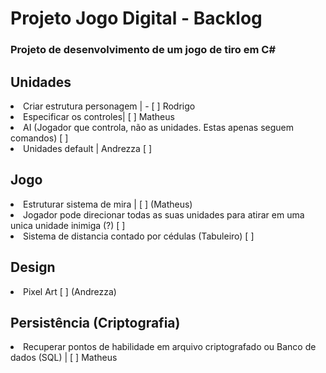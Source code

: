 # Projeto Jogo Digital - Backlog

### Projeto de desenvolvimento de um jogo de tiro em C#

## Unidades
<li>Criar estrutura personagem | - [ ] Rodrigo </li>
<li>Especificar os controles|  [ ] Matheus</li> 
<li>AI (Jogador que controla, não as unidades. Estas apenas seguem comandos) [ ]</li>
<li>Unidades default | Andrezza [ ]</li>


## Jogo
<li>Estruturar sistema de mira | [ ] (Matheus)</li>
<li>Jogador pode direcionar todas as suas unidades para atirar em uma unica unidade inimiga (?) [ ]</li>
<li>Sistema de distancia contado por cédulas (Tabuleiro) [ ]</li>

## Design
<li> Pixel Art  [ ] (Andrezza)</li>

## Persistência (Criptografia)
<li> Recuperar pontos de habilidade em arquivo criptografado ou Banco de dados (SQL) | [ ] Matheus</li>
